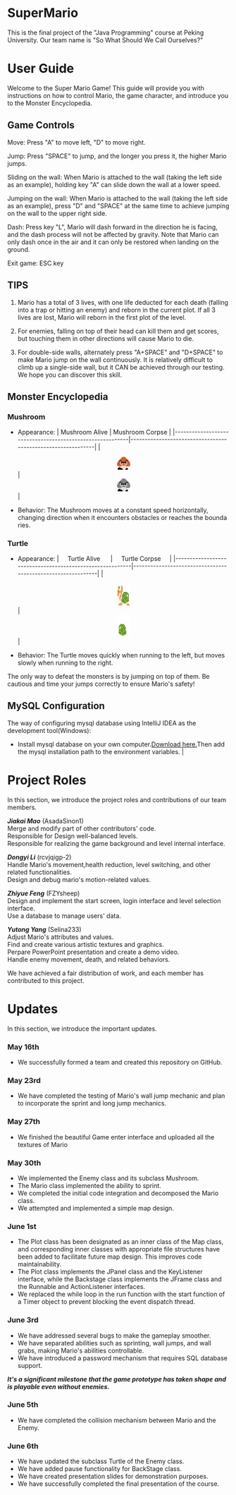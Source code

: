 # SuperMario

This is the final project of the "Java Programming" course at Peking University. Our team name is "So What Should We Call Ourselves?"

# User Guide

Welcome to the Super Mario Game! This guide will provide you with instructions on how to control Mario, the game character, and introduce you to the Monster Encyclopedia.

## Game Controls

Move: Press "A" to move left, "D" to move right.

Jump: Press "SPACE" to jump, and the longer you press it, the higher Mario jumps.

Sliding on the wall: When Mario is attached to the wall (taking the left side as an example), holding key "A" can slide down the wall at a lower speed.

Jumping on the wall: When Mario is attached to the wall (taking the left side as an example), press "D" and "SPACE" at the same time to achieve jumping on the wall to the upper right side.

Dash: Press key "L", Mario will dash forward in the direction he is facing, and the dash process will not be affected by gravity. Note that Mario can only dash once in the air and it can only be restored when landing on the ground.

Exit game: ESC key

## TIPS

1. Mario has a total of 3 lives, with one life deducted for each death (falling into a trap or hitting an enemy) and reborn in the current plot. If all 3 lives are lost, Mario will reborn in the first plot of the level.

2. For enemies, falling on top of their head can kill them and get scores, but touching them in other directions will cause Mario to die.

3. For double-side walls, alternately press "A+SPACE" and "D+SPACE" to make Mario jump on the wall continuously. It is relatively difficult to climb up a single-side wall, but it CAN be achieved through our testing. We hope you can discover this skill.

## Monster Encyclopedia

### Mushroom

- Appearance:
  | Mushroom Alive | Mushroom Corpse |
  |----------------------------------------------------------|-------------------------------------------------------------|
  | <div align="center"><img src="src/image/mushroom0.png" alt="Mushroom Alive" width="30"></div> | <div align="center"><img src="src/image/mushroomRemain.png" alt="Mushroom Corpse" width="30"></div> |

- Behavior: The Mushroom moves at a constant speed horizontally, changing direction when it encounters obstacles or reaches the bounda ries.

### Turtle

- Appearance:
  | &nbsp; &nbsp; Turtle Alive &nbsp; &nbsp; &nbsp;| &nbsp;&nbsp; &nbsp;Turtle Corpse &nbsp; &nbsp; |
  |----------------------------------------------------------|-------------------------------------------------------------|
  | <div align="center"> <img src="src/image/turtleLeft0.png" alt="Turtle Alive" width="30" height="50"></div> | <div align="center"><img src="src/image/turtleRemain.png" alt="Turtle Corpse" width="30" height="50"></div> |

- Behavior: The Turtle moves quickly when running to the left, but moves slowly when running to the right.

The only way to defeat the monsters is by jumping on top of them. Be cautious and time your jumps correctly to ensure Mario's safety!

## MySQL Configuration

The way of configuring mysql database using IntelliJ IDEA as the development tool(Windows):

- Install mysql database on your own computer.[Download here.](https://www.mysql.com/downloads/)Then add the mysql installation path to the environment variables.
  | 

# Project Roles

In this section, we introduce the project roles and contributions of our team members.

**_Jiakai Mao_** (AsadaSinon1) \
Merge and modify part of other contributors' code. \
Responsible for Design well-balanced levels. \
Responsible for realizing the game background and level internal interface.

**_Dongyi Li_** (rcvjqigp-2) \
Handle Mario's movement,health reduction, level switching, and other related functionalities. \
Design and debug mario's motion-related values.

**_Zhiyue Feng_** (FZYsheep) \
Design and implement the start screen, login interface and level selection interface. \
Use a database to manage users' data.

**_Yutong Yang_** (Selina233) \
Adjust Mario's attributes and values. \
Find and create various artistic textures and graphics. \
Perpare PowerPoint presentation and create a demo video. \
Handle enemy movement, death, and related behaviors.

We have achieved a fair distribution of work, and each member has contributed to this project.

# Updates

In this section, we introduce the important updates.

### May 16th

- We successfully formed a team and created this repository on GitHub.

### May 23rd

- We have completed the testing of Mario's wall jump mechanic and plan to incorporate the sprint and long jump mechanics.

### May 27th

- We finished the beautiful Game enter interface and uploaded all the textures of Mario

### May 30th

- We implemented the Enemy class and its subclass Mushroom.
- The Mario class implemented the ability to sprint.
- We completed the initial code integration and decomposed the Mario class.
- We attempted and implemented a simple map design.

### June 1st

- The Plot class has been designated as an inner class of the Map class, and corresponding inner classes with appropriate file structures have been added to facilitate future map design. This improves code maintainability.
- The Plot class implements the JPanel class and the KeyListener interface, while the Backstage class implements the JFrame class and the Runnable and ActionListener interfaces.
- We replaced the while loop in the run function with the start function of a Timer object to prevent blocking the event dispatch thread.

### June 3rd

- We have addressed several bugs to make the gameplay smoother.
- We have separated abilities such as sprinting, wall jumps, and wall grabs, making Mario's abilities controllable.
- We have introduced a password mechanism that requires SQL database support.

**_It's a significant milestone that the game prototype has taken shape and is playable even without enemies._**

### June 5th

- We have completed the collision mechanism between Mario and the Enemy.

### June 6th

- We have updated the subclass Turtle of the Enemy class.
- We have added pause functionality for BackStage class.
- We have created presentation slides for demonstration purposes.
- We have successfully completed the final presentation of the course.
